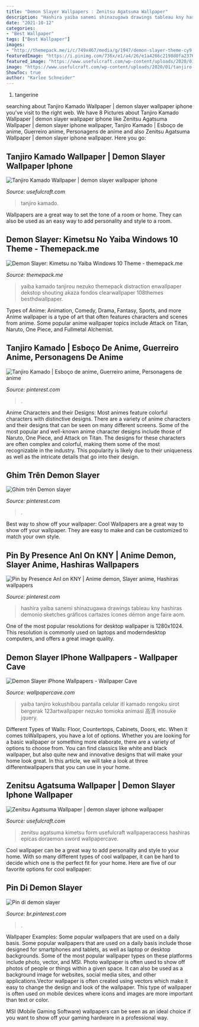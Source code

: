 ```yaml
---
title: "Demon Slayer Wallpapers : Zenitsu Agatsuma Wallpaper"
description: "Hashira yaiba sanemi shinazugawa drawings tableau kny hashiras demonio sketches gráficos cartazes ícones démon ange faire aom"
date: "2021-10-12"
categories:
- "Best Wallpaper"
tags: ["Best Wallpaper"]
images:
- "http://themepack.me/i/c/749x467/media/g/1947/demon-slayer-theme-cy9.jpg"
featuredImage: "https://i.pinimg.com/736x/e1/a4/26/e1a4266c2198d0fa2376970e5a42ddd4.jpg"
featured_image: "https://www.usefulcraft.com/wp-content/uploads/2020/01/zenitsu-agatsuma-wallpaper-10-scaled-728x1536.jpg"
image: "https://www.usefulcraft.com/wp-content/uploads/2020/01/tanjiro-kamado-wallpaper-36.jpg"
ShowToc: true
author: "Karlee Schneider"
---
```



1. tangerine 

	

		
searching about Tanjiro Kamado Wallpaper | demon slayer wallpaper iphone you've visit to the right web. We have 8 Pictures about Tanjiro Kamado Wallpaper | demon slayer wallpaper iphone like Zenitsu Agatsuma Wallpaper | demon slayer iphone wallpaper, Tanjiro Kamado | Esboço de anime, Guerreiro anime, Personagens de anime and also Zenitsu Agatsuma Wallpaper | demon slayer iphone wallpaper. Here you go:
		
    
## Tanjiro Kamado Wallpaper | Demon Slayer Wallpaper Iphone

<img loading=lazy src="https://www.usefulcraft.com/wp-content/uploads/2020/01/tanjiro-kamado-wallpaper-36.jpg" onerror="this.onerror=null;this.src='https://tse1.mm.bing.net/th?id=OIP.P6Z5u7B6KXecowsEk0k-gQHaNK&amp;pid=15.1';" alt="Tanjiro Kamado Wallpaper | demon slayer wallpaper iphone">

_Source: usefulcraft.com_

>tanjiro kamado. 

	

Wallpapers are a great way to set the tone of a room or home. They can also be used as an easy way to add personality and style to a room.

    
## Demon Slayer: Kimetsu No Yaiba Windows 10 Theme - Themepack.me

<img loading=lazy src="http://themepack.me/i/c/749x467/media/g/1947/demon-slayer-theme-cy9.jpg" onerror="this.onerror=null;this.src='https://tse3.mm.bing.net/th?id=OIP.QW-bDp3-mCdbVHKggcVN3gHaEn&amp;pid=15.1';" alt="Demon Slayer: Kimetsu no Yaiba Windows 10 Theme - themepack.me">

_Source: themepack.me_

>yaiba kamado tanjirou nezuko themepack distraction enwallpaper dekstop shouting akaza fondos clearwallpaper 108themes besthdwallpaper. 

	

Types of Anime: Animation, Comedy, Drama, Fantasy, Sports, and more
Anime wallpaper is a type of art that often features characters and scenes from anime. Some popular anime wallpaper topics include Attack on Titan, Naruto, One Piece, and Fullmetal Alchemist.

    
## Tanjiro Kamado | Esboço De Anime, Guerreiro Anime, Personagens De Anime

<img loading=lazy src="https://i.pinimg.com/736x/81/36/f1/8136f1e0b6cdc46742de16bab9787dae.jpg" onerror="this.onerror=null;this.src='https://tse1.mm.bing.net/th?id=OIP.lH25CzEvnTqw70FqmfXPbQHaKe&amp;pid=15.1';" alt="Tanjiro Kamado | Esboço de anime, Guerreiro anime, Personagens de anime">

_Source: pinterest.com_

>. 

	

Anime Characters and their Designs: Most animes feature colorful characters with distinctive designs.
There are a variety of anime characters and their designs that can be seen on many different screens. Some of the most popular and well-known anime character designs include those of Naruto, One Piece, and Attack on Titan. The designs for these characters are often complex and colorful, making them some of the most recognizable in the industry. This popularity is likely due to their uniqueness as well as the intricate details that go into their design.

    
## Ghim Trên Demon Slayer

<img loading=lazy src="https://i.pinimg.com/736x/1d/4b/62/1d4b62edcce37df7ddd6ffa2c694f22d.jpg" onerror="this.onerror=null;this.src='https://tse4.mm.bing.net/th?id=OIP.16y9fk5NA4AA1Kuxt1LWnQHaKc&amp;pid=15.1';" alt="Ghim trên Demon slayer">

_Source: pinterest.com_

>. 

	

Best way to show off your wallpaper:
Cool Wallpapers are a great way to show off your wallpaper. They are easy to make and can be customized to match your own style.

    
## Pin By Presence AnI On KNY | Anime Demon, Slayer Anime, Hashiras Wallpapers

<img loading=lazy src="https://i.pinimg.com/736x/e1/a4/26/e1a4266c2198d0fa2376970e5a42ddd4.jpg" onerror="this.onerror=null;this.src='https://tse3.mm.bing.net/th?id=OIP.Yh7JTvgIEZElJkedJ2fxcwAAAA&amp;pid=15.1';" alt="Pin by Presence AnI on KNY | Anime demon, Slayer anime, Hashiras wallpapers">

_Source: pinterest.com_

>hashira yaiba sanemi shinazugawa drawings tableau kny hashiras demonio sketches gráficos cartazes ícones démon ange faire aom. 

	

One of the most popular resolutions for desktop wallpaper is 1280x1024. This resolution is commonly used on laptops and moderndesktop computers, and offers a great image quality.

    
## Demon Slayer IPhone Wallpapers - Wallpaper Cave

<img loading=lazy src="https://wallpapercave.com/wp/wp4741035.jpg" onerror="this.onerror=null;this.src='https://tse3.mm.bing.net/th?id=OIP.JRBSt1ie1BHdmVskTWfMxgHaNK&amp;pid=15.1';" alt="Demon Slayer iPhone Wallpapers - Wallpaper Cave">

_Source: wallpapercave.com_

>yaiba tanjiro kokushibou pantalla celular itl kamado rengoku sirot bergerak 123artwallpaper nezuko tomioka animasi 高清 inosuke jquery. 

	

Different Types of Walls: Floor, Countertops, Cabinets, Doors, etc.
When it comes toWallpapers, you have a lot of options. Whether you are looking for a basic wallpaper or something more elaborate, there are a variety of options to choose from. You can find classics like white and black wallpaper, but also quite new and innovative designs that will make your home look great. In this article, we will take a look at three differentwallpapers that you can use in your home.

    
## Zenitsu Agatsuma Wallpaper | Demon Slayer Iphone Wallpaper

<img loading=lazy src="https://www.usefulcraft.com/wp-content/uploads/2020/01/zenitsu-agatsuma-wallpaper-10-scaled-728x1536.jpg" onerror="this.onerror=null;this.src='https://tse2.mm.bing.net/th?id=OIP.EAQQTMowgvjdcV6Str268wHaPo&amp;pid=15.1';" alt="Zenitsu Agatsuma Wallpaper | demon slayer iphone wallpaper">

_Source: usefulcraft.com_

>zenitsu agatsuma kimetsu form usefulcraft wallpaperaccess hashiras epicas doraemon sword wallpapercave. 

	

Cool wallpaper can be a great way to add personality and style to your home. With so many different types of cool wallpaper, it can be hard to decide which one is the perfect fit for your home. Here are five of our favorite options for cool wallpaper: 

    
## Pin Di Demon Slayer

<img loading=lazy src="https://i.pinimg.com/736x/06/d8/5c/06d85c056969d72975244d6632468839.jpg" onerror="this.onerror=null;this.src='https://tse3.mm.bing.net/th?id=OIP.ghkZoJrF6hfCerJPYmgWMAHaOW&amp;pid=15.1';" alt="Pin di demon slayer">

_Source: br.pinterest.com_

>. 

	

Wallpaper Examples: Some popular wallpapers that are used on a daily basis.
Some popular wallpapers that are used on a daily basis include those designed for smartphones and tablets, as well as laptop or desktop backgrounds. Some of the most popular wallpaper types on these platforms include photo, vector, and MSI. 
Photo wallpaper is often used to show off photos of people or things within a given space. It can also be used as a background image for websites, social media sites, and other applications.Vector wallpaper is often created using vectors which make it easy to change the design and look of the wallpaper. This type of wallpaper is often used on mobile devices where icons and images are more important than text or color. 

MSI (Mobile Gaming Software) wallpapers can be seen as an ideal choice if you want to show off your gaming hardware in a professional way.

